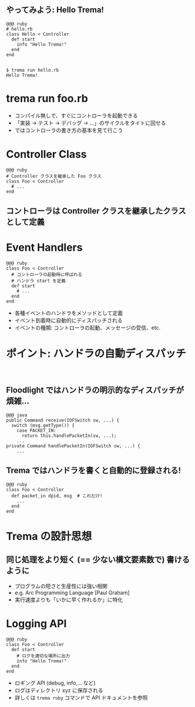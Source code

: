 <!SLIDE commandline>
## やってみよう: Hello Trema! ######################################################

	@@@ ruby
	# hello.rb
	class Hello < Controller
	  def start
	    info "Hello Trema!"
	  end
	end


	$ trema run hello.rb
	Hello Trema!


<!SLIDE small>
# trema run foo.rb #############################################################

* コンパイル無しで、すぐにコントローラを起動できる
* 「実装 → テスト → デバッグ → ...」のサイクルをタイトに回せる
* ではコントローラの書き方の基本を見て行こう


<!SLIDE bullets small>
# Controller Class #############################################################

	@@@ ruby
	# Controller クラスを継承した Foo クラス
	class Foo < Controller
	  # ...
	end

## コントローラは Controller クラスを継承したクラスとして定義


<!SLIDE small>
# Event Handlers ###############################################################

	@@@ ruby
	class Foo < Controller
	  # コントローラの起動時に呼ばれる
	  # ハンドラ start を定義
	  def start
	    # ...
	  end
	end

* 各種イベントのハンドラをメソッドとして定義
* イベント到着時に自動的にディスパッチされる
* イベントの種類: コントローラの起動、メッセージの受信、etc.


<!SLIDE small>
# ポイント: ハンドラの自動ディスパッチ ####################################################

<br />

## Floodlight ではハンドラの明示的なディスパッチが煩雑...

	@@@ java
	public Command receive(IOFSwitch sw, ...) {
	  switch (msg.getType()) {
	    case PACKET_IN:
	      return this.handlePacketIn(sw, ...);
	    ...
	private Command handlePacketIn(IOFSwitch sw, ...) {
	    ...

## Trema ではハンドラを書くと自動的に登録される!

	@@@ ruby
	class Foo < Controller    
	  def packet_in dpid, msg  # これだけ!
	    ...
	  end
	end


<!SLIDE small>
# Trema の設計思想 ###############################################################

## 同じ処理をより短く (== 少ない構文要素数で) 書けるように

* プログラムの短さと生産性には強い相関
* e.g. Arc Programming Language [Paul Graham]
* 実行速度よりも「いかに早く作れるか」に特化


<!SLIDE small>
# Logging API ##################################################################

	@@@ ruby
	class Foo < Controller
	  def start
	    # ログを適切な場所に出力
	    info "Hello Trema!"
	  end
	end

* ロギング API (debug, info,... など)
* ログはディレクトリ xyz に保存される
* 詳しくは `trema ruby` コマンドで API ドキュメントを参照
